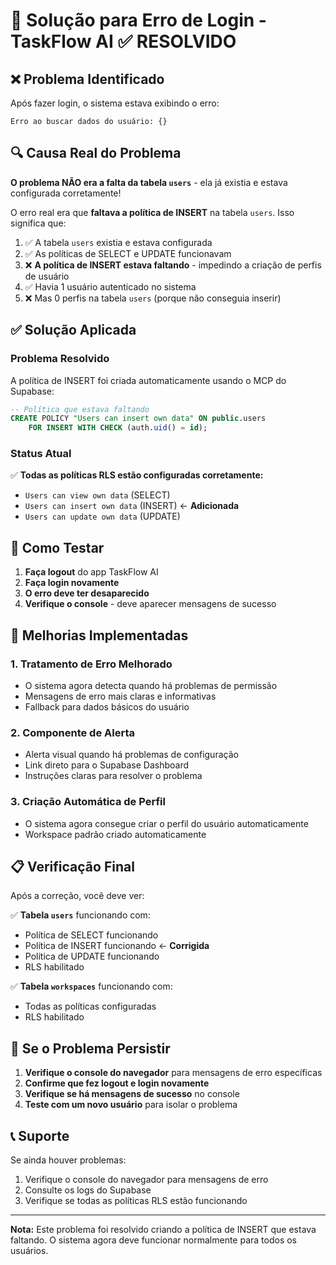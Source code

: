 # 🔧 Solução para Erro de Login - TaskFlow AI ✅ RESOLVIDO

## ❌ Problema Identificado

Após fazer login, o sistema estava exibindo o erro:
```
Erro ao buscar dados do usuário: {}
```

## 🔍 Causa Real do Problema

**O problema NÃO era a falta da tabela `users`** - ela já existia e estava configurada corretamente!

O erro real era que **faltava a política de INSERT** na tabela `users`. Isso significa que:

1. ✅ A tabela `users` existia e estava configurada
2. ✅ As políticas de SELECT e UPDATE funcionavam
3. ❌ **A política de INSERT estava faltando** - impedindo a criação de perfis de usuário
4. ✅ Havia 1 usuário autenticado no sistema
5. ❌ Mas 0 perfis na tabela `users` (porque não conseguia inserir)

## ✅ Solução Aplicada

### Problema Resolvido
A política de INSERT foi criada automaticamente usando o MCP do Supabase:

```sql
-- Política que estava faltando
CREATE POLICY "Users can insert own data" ON public.users
    FOR INSERT WITH CHECK (auth.uid() = id);
```

### Status Atual
✅ **Todas as políticas RLS estão configuradas corretamente:**
- `Users can view own data` (SELECT)
- `Users can insert own data` (INSERT) ← **Adicionada**
- `Users can update own data` (UPDATE)

## 🧪 Como Testar

1. **Faça logout** do app TaskFlow AI
2. **Faça login novamente**
3. **O erro deve ter desaparecido**
4. **Verifique o console** - deve aparecer mensagens de sucesso

## 🔧 Melhorias Implementadas

### 1. Tratamento de Erro Melhorado
- O sistema agora detecta quando há problemas de permissão
- Mensagens de erro mais claras e informativas
- Fallback para dados básicos do usuário

### 2. Componente de Alerta
- Alerta visual quando há problemas de configuração
- Link direto para o Supabase Dashboard
- Instruções claras para resolver o problema

### 3. Criação Automática de Perfil
- O sistema agora consegue criar o perfil do usuário automaticamente
- Workspace padrão criado automaticamente

## 📋 Verificação Final

Após a correção, você deve ver:

✅ **Tabela `users`** funcionando com:
- Política de SELECT funcionando
- Política de INSERT funcionando ← **Corrigida**
- Política de UPDATE funcionando
- RLS habilitado

✅ **Tabela `workspaces`** funcionando com:
- Todas as políticas configuradas
- RLS habilitado

## 🚨 Se o Problema Persistir

1. **Verifique o console do navegador** para mensagens de erro específicas
2. **Confirme que fez logout e login novamente**
3. **Verifique se há mensagens de sucesso** no console
4. **Teste com um novo usuário** para isolar o problema

## 📞 Suporte

Se ainda houver problemas:
1. Verifique o console do navegador para mensagens de erro
2. Consulte os logs do Supabase
3. Verifique se todas as políticas RLS estão funcionando

---

**Nota:** Este problema foi resolvido criando a política de INSERT que estava faltando. O sistema agora deve funcionar normalmente para todos os usuários.
